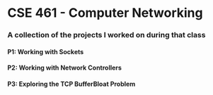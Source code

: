 # CSE 461 - Computer Networking

### A collection of the projects I worked on during that class

#### P1: Working with Sockets

#### P2: Working with Network Controllers

#### P3: Exploring the TCP BufferBloat Problem

